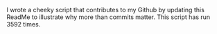 I wrote a cheeky script that contributes to my Github by updating this ReadMe to illustrate why more than commits matter. This script has run 3592 times.
